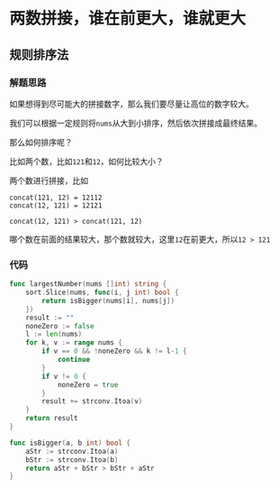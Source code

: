 # 两数拼接，谁在前更大，谁就更大
## 规则排序法
### 解题思路
如果想得到尽可能大的拼接数字，那么我们要尽量让高位的数字较大。

我们可以根据一定规则将``nums``从大到小排序，然后依次拼接成最终结果。

那么如何排序呢？

比如两个数，比如``121``和``12``，如何比较大小？

两个数进行拼接，比如
```
concat(121, 12) = 12112
concat(12, 121) = 12121

concat(12, 121) > concat(121, 12)
```
哪个数在前面的结果较大，那个数就较大，这里``12``在前更大，所以``12 > 121``

### 代码

```go
func largestNumber(nums []int) string {
	sort.Slice(nums, func(i, j int) bool {
		return isBigger(nums[i], nums[j])
	})
	result := ""
	noneZero := false
	l := len(nums)
	for k, v := range nums {
		if v == 0 && !noneZero && k != l-1 {
			continue
		}
		if v != 0 {
			noneZero = true
		}
		result += strconv.Itoa(v)
	}
	return result
}

func isBigger(a, b int) bool {
	aStr := strconv.Itoa(a)
	bStr := strconv.Itoa(b)
	return aStr + bStr > bStr + aStr
}
```
